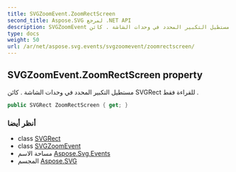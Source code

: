```yaml
---
title: SVGZoomEvent.ZoomRectScreen
second_title: Aspose.SVG لمرجع .NET API
description: SVGZoomEvent ملكية. مستطيل التكبير المحدد في وحدات الشاشة . كائن SVGRect للقراءة فقط .
type: docs
weight: 50
url: /ar/net/aspose.svg.events/svgzoomevent/zoomrectscreen/
---
```

## SVGZoomEvent.ZoomRectScreen property

مستطيل التكبير المحدد في وحدات الشاشة . كائن SVGRect للقراءة فقط .

```csharp
public SVGRect ZoomRectScreen { get; }
```

### أنظر أيضا

* class [SVGRect](../../../aspose.svg.datatypes/svgrect/)
* class [SVGZoomEvent](../)
* مساحة الاسم [Aspose.Svg.Events](../../svgzoomevent/)
* المجسم [Aspose.SVG](../../../)


